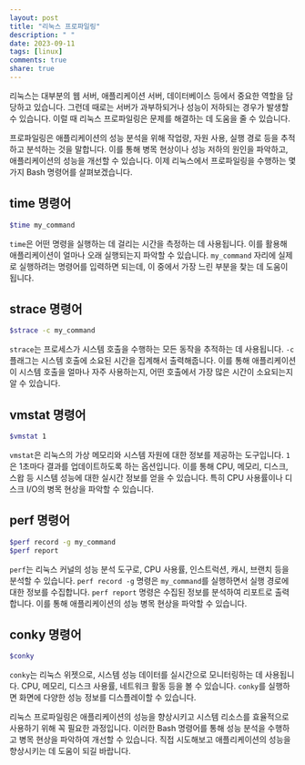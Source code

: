 ```yaml
---
layout: post
title: "리눅스 프로파일링"
description: " "
date: 2023-09-11
tags: [linux]
comments: true
share: true
---
```


리눅스는 대부분의 웹 서버, 애플리케이션 서버, 데이터베이스 등에서 중요한 역할을 담당하고 있습니다. 그런데 때로는 서버가 과부하되거나 성능이 저하되는 경우가 발생할 수 있습니다. 이럴 때 리눅스 프로파일링은 문제를 해결하는 데 도움을 줄 수 있습니다.

프로파일링은 애플리케이션의 성능 분석을 위해 작업량, 자원 사용, 실행 경로 등을 추적하고 분석하는 것을 말합니다. 이를 통해 병목 현상이나 성능 저하의 원인을 파악하고, 애플리케이션의 성능을 개선할 수 있습니다. 이제 리눅스에서 프로파일링을 수행하는 몇 가지 Bash 명령어를 살펴보겠습니다.

## time 명령어

```bash
$time my_command
```

`time`은 어떤 명령을 실행하는 데 걸리는 시간을 측정하는 데 사용됩니다. 이를 활용해 애플리케이션이 얼마나 오래 실행되는지 파악할 수 있습니다. `my_command` 자리에 실제로 실행하려는 명령어를 입력하면 되는데, 이 중에서 가장 느린 부분을 찾는 데 도움이 됩니다.

## strace 명령어

```bash
$strace -c my_command
```

`strace`는 프로세스가 시스템 호출을 수행하는 모든 동작을 추적하는 데 사용됩니다. `-c` 플래그는 시스템 호출에 소요된 시간을 집계해서 출력해줍니다. 이를 통해 애플리케이션이 시스템 호출을 얼마나 자주 사용하는지, 어떤 호출에서 가장 많은 시간이 소요되는지 알 수 있습니다.

## vmstat 명령어

```bash
$vmstat 1
```

`vmstat`은 리눅스의 가상 메모리와 시스템 자원에 대한 정보를 제공하는 도구입니다. `1`은 1초마다 결과를 업데이트하도록 하는 옵션입니다. 이를 통해 CPU, 메모리, 디스크, 스왑 등 시스템 성능에 대한 실시간 정보를 얻을 수 있습니다. 특히 CPU 사용률이나 디스크 I/O의 병목 현상을 파악할 수 있습니다.

## perf 명령어

```bash
$perf record -g my_command
$perf report
```

`perf`는 리눅스 커널의 성능 분석 도구로, CPU 사용률, 인스트럭션, 캐시, 브랜치 등을 분석할 수 있습니다. `perf record -g` 명령은 `my_command`를 실행하면서 실행 경로에 대한 정보를 수집합니다. `perf report` 명령은 수집된 정보를 분석하여 리포트로 출력합니다. 이를 통해 애플리케이션의 성능 병목 현상을 파악할 수 있습니다.

## conky 명령어

```bash
$conky
```

`conky`는 리눅스 위젯으로, 시스템 성능 데이터를 실시간으로 모니터링하는 데 사용됩니다. CPU, 메모리, 디스크 사용률, 네트워크 활동 등을 볼 수 있습니다. `conky`를 실행하면 화면에 다양한 성능 정보를 디스플레이할 수 있습니다.

리눅스 프로파일링은 애플리케이션의 성능을 향상시키고 시스템 리소스를 효율적으로 사용하기 위해 꼭 필요한 과정입니다. 이러한 Bash 명령어를 통해 성능 분석을 수행하고 병목 현상을 파악하여 개선할 수 있습니다. 직접 시도해보고 애플리케이션의 성능을 향상시키는 데 도움이 되길 바랍니다.
